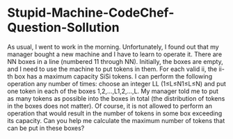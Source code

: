 # Stupid-Machine-CodeChef-Question-Sollution
As  usual,  I  went  to  work  in  the  morning.  Unfortunately,  I  found  out  that  my  manager  bought  a  new machine and I have to learn to operate it. There  are NN boxes  in  a  line  (numbered 11 through NN).  Initially,  the  boxes  are  empty,  and  I  need  to  use  the  machine  to  put  tokens  in  them.  For  each  valid ii,  the ii-th  box  has  a  maximum  capacity SiSi tokens.  I  can  perform  the  following  operation  any  number  of  times:  choose  an  integer LL (1≤L≤N1≤L≤N) and put one token in each of the boxes 1,2,...,L1,2,...,L. My manager told me to put as many tokens as possible into the boxes in total (the distribution of  tokens  in  the  boxes  does  not  matter).  Of  course,  it  is  not  allowed  to  perform  an  operation  that  would  result  in  the  number  of  tokens  in  some  box  exceeding  its  capacity.  Can  you  help  me  calculate the maximum number of tokens that can be put in these boxes?
